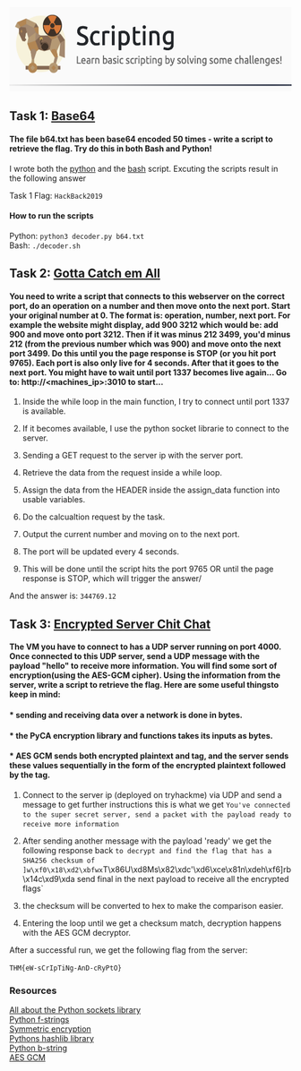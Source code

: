 <p align="center">
    <img src="https://github.com/iljaSL/tryHackMe-rooms/blob/main/Scripting/images/room_picture.png" alt="Logo" width="600" height="150">
</p>

## Task 1: [Base64](https://github.com/iljaSL/tryHackMe-rooms/tree/main/Scripting/Base64)

#### The file b64.txt has been base64 encoded 50 times - write a script to retrieve the flag. Try do this in both Bash and Python!

I wrote both the [python](https://github.com/iljaSL/tryHackMe-rooms/blob/main/Scripting/Base64/decoder.py) and the [bash](https://github.com/iljaSL/tryHackMe-rooms/blob/main/Scripting/Base64/decoder.sh) script. Excuting the scripts result in the following answer <br>

Task 1 Flag: `HackBack2019`

#### How to run the scripts
Python: `python3 decoder.py b64.txt`<br>
Bash: `./decoder.sh`

## Task 2: [Gotta Catch em All](https://github.com/iljaSL/tryHackMe-rooms/tree/main/Scripting/GottaCatchEmAll)

#### You need to write a script that connects to this webserver on the correct port, do an operation on a number and then move onto the next port. Start your original number at 0. The format is: operation, number, next port. For example the website might display, add 900 3212 which would be: add 900 and move onto port 3212. Then if it was minus 212 3499, you'd minus 212 (from the previous number which was 900) and move onto the next port 3499. Do this until you the page response is STOP (or you hit port 9765). Each port is also only live for 4 seconds. After that it goes to the next port. You might have to wait until port 1337 becomes live again... Go to: http://<machines_ip>:3010 to start...

1. Inside the while loop in the main function, I try to connect until port 1337 is available.

2. If it becomes available, I use the python socket librarie to connect to the server.

3. Sending a GET request to the server ip with the server port.

4. Retrieve the data from the request inside a while loop.

5. Assign the data from the HEADER inside the assign_data function into usable variables.

6. Do the calcualtion request by the task.

7. Output the current number and moving on to the next port.

8. The port will be updated every 4 seconds.

9. This will be done until the script hits the port 9765 OR until the page response is STOP, which will trigger the answer/

And the answer is: `344769.12`


## Task 3: [Encrypted Server Chit Chat](https://github.com/iljaSL/tryHackMe-rooms/blob/main/Scripting/encrypted_server_chit_chat/decrypt_chat.py)

#### The VM you have to connect to has a UDP server running on port 4000. Once connected to this UDP server, send a UDP message with the payload "hello" to receive more information. You will find some sort of encryption(using the AES-GCM cipher). Using the information from the server, write a script to retrieve the flag. Here are some useful thingsto keep in mind:

#### * sending and receiving data over a network is done in bytes.
#### * the PyCA encryption library and functions takes its inputs as bytes.
#### * AES GCM sends both encrypted plaintext and tag, and the server sends these values sequentially in the form of the encrypted plaintext followed by the tag.

1. Connect to the server ip (deployed on tryhackme) via UDP and send a message to get further instructions
this is what we get `You've connected to the super secret server, send a packet with the payload ready to receive more information`

2. After sending another message with the payload 'ready' we get the following response back
`to decrypt and find the flag that has a SHA256 checksum of ]w\xf0\x18\xd2\xbfwx`T\x86U\xd8Ms\x82\xdc'\xd6\xce\x81n\xdeh\xf6]rb\x14c\xd9\xda send final in the next payload to receive all the encrypted flags`

3. the checksum will be converted to hex to make the comparison easier.

4. Entering the loop until we get a checksum match, decryption happens with the AES GCM decryptor.

After a successful run, we get the following flag from the server:

`THM{eW-sCrIpTiNg-AnD-cRyPtO}`

### Resources

[All about the Python sockets library](https://realpython.com/python-sockets/) <br>
[Python f-strings](https://realpython.com/python-f-strings/)  <br>
[Symmetric encryption](https://cryptography.io/en/latest/hazmat/primitives/symmetric-encryption/)  <br>
[Pythons hashlib library](https://docs.python.org/3/library/hashlib.html)  <br>
[Python b-string](https://www.studytonight.com/post/significance-of-prefix-b-in-a-string-in-python)  <br>
[AES GCM](https://wizardforcel.gitbooks.io/practical-cryptography-for-developers-book/content/symmetric-key-ciphers/aes-encrypt-decrypt-examples.html)
